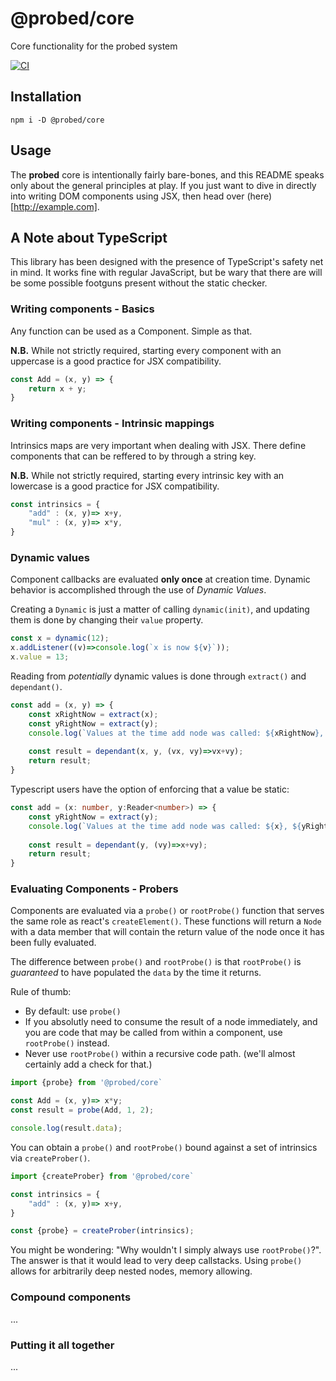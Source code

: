 # @probed/core

Core functionality for the probed system

[![CI](https://github.com/ProbedJS/probejs-core/actions/workflows/ci.yml/badge.svg)](https://github.com/ProbedJS/probejs-core/actions/workflows/ci.yml)


## Installation

```
npm i -D @probed/core
```

## Usage

The **probed** core is intentionally fairly bare-bones, and this README speaks only about the general principles at play. If you just want to dive in directly into writing DOM components using JSX, then head over (here)[http://example.com].

## A Note about TypeScript

This library has been designed with the presence of TypeScript's safety net in mind. It works fine with regular
JavaScript, but be wary that there are will be some possible footguns present without the static checker.

### Writing components - Basics

Any function can be used as a Component. Simple as that. 

**N.B.** While not strictly required, starting every component with an uppercase is a good practice for JSX compatibility.

```javascript
const Add = (x, y) => {
    return x + y;
}
```

### Writing components - Intrinsic mappings

Intrinsics maps are very important when dealing with JSX. There define components
that can be reffered to by through a string key.

**N.B.** While not strictly required, starting every intrinsic key with an lowercase is a good practice for JSX compatibility.

```javascript
const intrinsics = {
    "add" : (x, y)=> x+y,
    "mul" : (x, y)=> x*y,
}
```

### Dynamic values

Component callbacks are evaluated **only once** at creation time. Dynamic behavior is accomplished through the use of *Dynamic Values*.

Creating a `Dynamic` is just a matter of calling `dynamic(init)`, and updating them is done by changing their `value` property.

```javascript
const x = dynamic(12);
x.addListener((v)=>console.log(`x is now ${v}`));
x.value = 13;
```

Reading from *potentially* dynamic values is done through `extract()` and `dependant()`.

```javascript
const add = (x, y) => {
    const xRightNow = extract(x);
    const yRightNow = extract(y);
    console.log(`Values at the time add node was called: ${xRightNow}, ${yRightNow} )`);
    
    const result = dependant(x, y, (vx, vy)=>vx+vy);
    return result;
}
```

Typescript users have the option of enforcing that a value be static:

```typescript
const add = (x: number, y:Reader<number>) => {
    const yRightNow = extract(y);
    console.log(`Values at the time add node was called: ${x}, ${yRightNow} )`);
    
    const result = dependant(y, (vy)=>x+vy);
    return result;
}
```

### Evaluating Components - Probers

Components are evaluated via a `probe()` or `rootProbe()` function that serves the same role as react's
`createElement()`. These functions will return a `Node` with a data member that will contain the return value of the node once it has been fully evaluated.

The difference between `probe()` and `rootProbe()` is that `rootProbe()` is *guaranteed* to have populated the `data` by the time it returns.

Rule of thumb:
- By default: use `probe()`
- If you absolutly need to consume the result of a node immediately, and you are code that may be called from within a component, use `rootProbe()` instead.
- Never use `rootProbe()` within a recursive code path. (we'll almost certainly add a check for that.)
 

```javascript
import {probe} from '@probed/core`

const Add = (x, y)=> x*y;
const result = probe(Add, 1, 2);

console.log(result.data);
```

You can obtain a `probe()` and `rootProbe()` bound against a set of intrinsics via `createProber()`. 

```javascript
import {createProber} from '@probed/core`

const intrinsics = {
    "add" : (x, y)=> x+y,
}

const {probe} = createProber(intrinsics);

```

You might be wondering: "Why wouldn't I simply always use `rootProbe()`?". The answer is that it would
lead to very deep callstacks. Using `probe()` allows for arbitrarily deep nested nodes, memory allowing.

### Compound components

...

### Putting it all together

...
